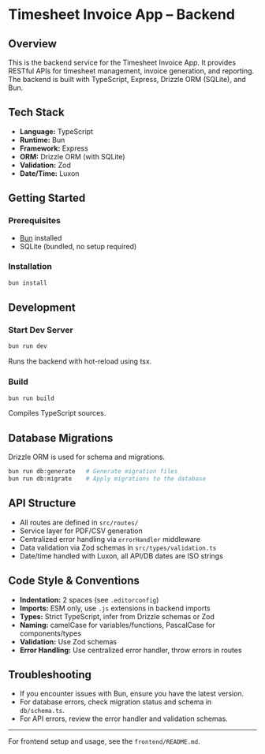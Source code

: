 # Timesheet Invoice App – Backend

## Overview
This is the backend service for the Timesheet Invoice App. It provides RESTful APIs for timesheet management, invoice generation, and reporting. The backend is built with TypeScript, Express, Drizzle ORM (SQLite), and Bun.

## Tech Stack
- **Language:** TypeScript
- **Runtime:** Bun
- **Framework:** Express
- **ORM:** Drizzle ORM (with SQLite)
- **Validation:** Zod
- **Date/Time:** Luxon

## Getting Started

### Prerequisites
- [Bun](https://bun.sh/) installed
- SQLite (bundled, no setup required)

### Installation
```bash
bun install
```

## Development

### Start Dev Server
```bash
bun run dev
```
Runs the backend with hot-reload using tsx.

### Build
```bash
bun run build
```
Compiles TypeScript sources.

## Database Migrations
Drizzle ORM is used for schema and migrations.

```bash
bun run db:generate   # Generate migration files
bun run db:migrate    # Apply migrations to the database
```

## API Structure
- All routes are defined in `src/routes/`
- Service layer for PDF/CSV generation
- Centralized error handling via `errorHandler` middleware
- Data validation via Zod schemas in `src/types/validation.ts`
- Date/time handled with Luxon, all API/DB dates are ISO strings

## Code Style & Conventions
- **Indentation:** 2 spaces (see `.editorconfig`)
- **Imports:** ESM only, use `.js` extensions in backend imports
- **Types:** Strict TypeScript, infer from Drizzle schemas or Zod
- **Naming:** camelCase for variables/functions, PascalCase for components/types
- **Validation:** Use Zod schemas
- **Error Handling:** Use centralized error handler, throw errors in routes

## Troubleshooting
- If you encounter issues with Bun, ensure you have the latest version.
- For database errors, check migration status and schema in `db/schema.ts`.
- For API errors, review the error handler and validation schemas.

---
For frontend setup and usage, see the `frontend/README.md`.
